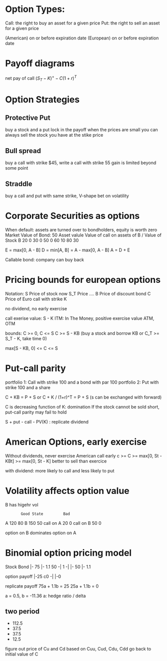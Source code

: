 # Option Types:
Call: the right to buy an asset for a given price
Put: the right to sell an asset for a given price

(American) on or before expiration date
(European) on or before expiration date

# Payoff diagrams
net pay of call
$(S_T - K)^+ - C(1+r)^T$

# Option Strategies
## Protective Put
buy a stock and a put
lock in the payoff when the prices are small
you can always sell the stock you have at the stike price
## Bull spread
buy a call with strike $45, write a call with strike 55
gain is limited beyond some point

## Straddle
buy a call and put with same strike, V-shape
bet on volatility

# Corporate Securities as options
When default: assets are turned over to bondholders, equity is worth zero
Market Value of Bond: 50
Asset valule     Value of call on assets of B / Value of Stock B
20                        0
30                        0
50                        0
60                       10
80                       30

E = max[0, A - B]
D = min[A, B] = A - max[0, A - B]
A = D + E

Callable bond: company can buy back


# Pricing bounds for european options
Notation:
S     Price of stock now
S_T   Price ....
B     Price of discount bond
C     Price of Euro call with strike K

no dividend, no early exercise

call exerise value: S - K
ITM: In The Money, positive exercise value
ATM, OTM

bounds: C >= 0, C <= S
C >= S - KB (buy a stock and borrow KB or C_T >= S_T - K, take time 0)

max[S - KB, 0] <= C <= S

# Put-call parity
portfolio 1: Call with strike 100 and a bond with par 100
portfolio 2: Put with strike 100 and a share 

C + KB = P + S or C + K / (1+r)^T = P + S (s can be exchanged with forward)

C is decreasing function of K: domination
If the stock cannot be sold short, put-call parity may fail to hold

S + put - call - PV(K) : replicate dividend

# American Options, early exercise
Without dividends, never exercise American call early
c >= C >= max[0, St - KBt] >= max[0, St - K]
better to sell than exercice

with dividend: more likely to call and less likely to put

# Volatility affects option value
B has higehr vol

           Good State         Bad
A             120             80
B             150             50
call on A      20              0
call on B      50              0

option on B dominates option on A

# Binomial option pricing model
Stock                   Bond
    |- 75           |- 1.1
50 -|            1 -|
    |- 50           |- 1.1

option payoff
    |-25
c0 -|
    |-0


replicate payoff
75a + 1.1b = 25
25a + 1.1b = 0

a = 0.5, b = -11.36
a: hedge ratio / delta


## two period
- 112.5
- 37.5
- 37.5
- 12.5

figure out price of Cu and Cd based on Cuu, Cud, Cdu, Cdd
go back to initial value of C

